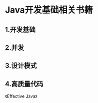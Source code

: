 # Java开发基础相关书籍





## 1.开发基础



## 2.并发





## 3.设计模式



## 4.高质量代码

《Effective Java》













